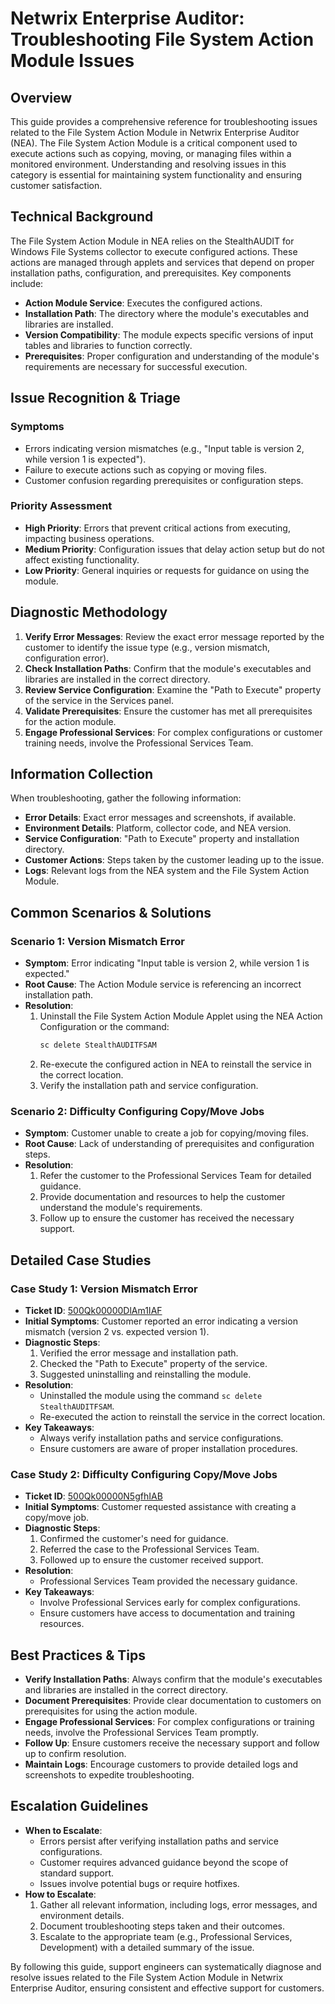 # Netwrix Enterprise Auditor: Troubleshooting File System Action Module Issues

## Overview
This guide provides a comprehensive reference for troubleshooting issues related to the File System Action Module in Netwrix Enterprise Auditor (NEA). The File System Action Module is a critical component used to execute actions such as copying, moving, or managing files within a monitored environment. Understanding and resolving issues in this category is essential for maintaining system functionality and ensuring customer satisfaction.

## Technical Background
The File System Action Module in NEA relies on the StealthAUDIT for Windows File Systems collector to execute configured actions. These actions are managed through applets and services that depend on proper installation paths, configuration, and prerequisites. Key components include:
- **Action Module Service**: Executes the configured actions.
- **Installation Path**: The directory where the module's executables and libraries are installed.
- **Version Compatibility**: The module expects specific versions of input tables and libraries to function correctly.
- **Prerequisites**: Proper configuration and understanding of the module's requirements are necessary for successful execution.

## Issue Recognition & Triage
### Symptoms
- Errors indicating version mismatches (e.g., "Input table is version 2, while version 1 is expected").
- Failure to execute actions such as copying or moving files.
- Customer confusion regarding prerequisites or configuration steps.

### Priority Assessment
- **High Priority**: Errors that prevent critical actions from executing, impacting business operations.
- **Medium Priority**: Configuration issues that delay action setup but do not affect existing functionality.
- **Low Priority**: General inquiries or requests for guidance on using the module.

## Diagnostic Methodology
1. **Verify Error Messages**: Review the exact error message reported by the customer to identify the issue type (e.g., version mismatch, configuration error).
2. **Check Installation Paths**: Confirm that the module's executables and libraries are installed in the correct directory.
3. **Review Service Configuration**: Examine the "Path to Execute" property of the service in the Services panel.
4. **Validate Prerequisites**: Ensure the customer has met all prerequisites for the action module.
5. **Engage Professional Services**: For complex configurations or customer training needs, involve the Professional Services Team.

## Information Collection
When troubleshooting, gather the following information:
- **Error Details**: Exact error messages and screenshots, if available.
- **Environment Details**: Platform, collector code, and NEA version.
- **Service Configuration**: "Path to Execute" property and installation directory.
- **Customer Actions**: Steps taken by the customer leading up to the issue.
- **Logs**: Relevant logs from the NEA system and the File System Action Module.

## Common Scenarios & Solutions
### Scenario 1: Version Mismatch Error
- **Symptom**: Error indicating "Input table is version 2, while version 1 is expected."
- **Root Cause**: The Action Module service is referencing an incorrect installation path.
- **Resolution**:
  1. Uninstall the File System Action Module Applet using the NEA Action Configuration or the command:
     ```bash
     sc delete StealthAUDITFSAM
     ```
  2. Re-execute the configured action in NEA to reinstall the service in the correct location.
  3. Verify the installation path and service configuration.

### Scenario 2: Difficulty Configuring Copy/Move Jobs
- **Symptom**: Customer unable to create a job for copying/moving files.
- **Root Cause**: Lack of understanding of prerequisites and configuration steps.
- **Resolution**:
  1. Refer the customer to the Professional Services Team for detailed guidance.
  2. Provide documentation and resources to help the customer understand the module's requirements.
  3. Follow up to ensure the customer has received the necessary support.

## Detailed Case Studies
### Case Study 1: Version Mismatch Error
- **Ticket ID**: [500Qk00000DlAm1IAF](https://nwxcorp.lightning.force.com/lightning/r/Case/500Qk00000DlAm1IAF/view)
- **Initial Symptoms**: Customer reported an error indicating a version mismatch (version 2 vs. expected version 1).
- **Diagnostic Steps**:
  1. Verified the error message and installation path.
  2. Checked the "Path to Execute" property of the service.
  3. Suggested uninstalling and reinstalling the module.
- **Resolution**:
  - Uninstalled the module using the command `sc delete StealthAUDITFSAM`.
  - Re-executed the action to reinstall the service in the correct location.
- **Key Takeaways**:
  - Always verify installation paths and service configurations.
  - Ensure customers are aware of proper installation procedures.

### Case Study 2: Difficulty Configuring Copy/Move Jobs
- **Ticket ID**: [500Qk00000N5gfhIAB](https://nwxcorp.lightning.force.com/lightning/r/Case/500Qk00000N5gfhIAB/view)
- **Initial Symptoms**: Customer requested assistance with creating a copy/move job.
- **Diagnostic Steps**:
  1. Confirmed the customer's need for guidance.
  2. Referred the case to the Professional Services Team.
  3. Followed up to ensure the customer received support.
- **Resolution**:
  - Professional Services Team provided the necessary guidance.
- **Key Takeaways**:
  - Involve Professional Services early for complex configurations.
  - Ensure customers have access to documentation and training resources.

## Best Practices & Tips
- **Verify Installation Paths**: Always confirm that the module's executables and libraries are installed in the correct directory.
- **Document Prerequisites**: Provide clear documentation to customers on prerequisites for using the action module.
- **Engage Professional Services**: For complex configurations or training needs, involve the Professional Services Team promptly.
- **Follow Up**: Ensure customers receive the necessary support and follow up to confirm resolution.
- **Maintain Logs**: Encourage customers to provide detailed logs and screenshots to expedite troubleshooting.

## Escalation Guidelines
- **When to Escalate**:
  - Errors persist after verifying installation paths and service configurations.
  - Customer requires advanced guidance beyond the scope of standard support.
  - Issues involve potential bugs or require hotfixes.
- **How to Escalate**:
  1. Gather all relevant information, including logs, error messages, and environment details.
  2. Document troubleshooting steps taken and their outcomes.
  3. Escalate to the appropriate team (e.g., Professional Services, Development) with a detailed summary of the issue.

By following this guide, support engineers can systematically diagnose and resolve issues related to the File System Action Module in Netwrix Enterprise Auditor, ensuring consistent and effective support for customers.